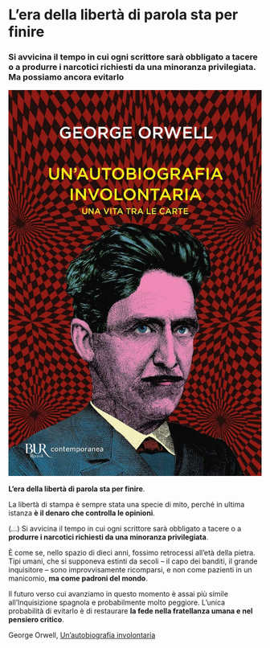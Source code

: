 # L’era della libertà di parola sta per finire

### Si avvicina il tempo in cui ogni scrittore sarà obbligato a tacere o a produrre i narcotici richiesti da una minoranza privilegiata. Ma possiamo ancora evitarlo

![copertina del libro Un'autobiografia involontaria, di George Orwell](/img/orwell-autobiografia-involontaria.jpeg)

**L’era della libertà di parola sta per finire**.

 La libertà di stampa è sempre stata una specie di mito, perché in ultima istanza **è il denaro che controlla le opinioni**.

(…) Si avvicina il tempo in cui ogni scrittore sarà obbligato a tacere o a **produrre i narcotici richiesti da una minoranza privilegiata**.

È come se, nello spazio di dieci anni, fossimo retrocessi all’età della pietra. Tipi umani, che si supponeva estinti da secoli – il capo dei banditi, il grande inquisitore – sono improvvisamente ricomparsi, e non come pazienti in un manicomio, **ma come padroni del mondo**.

Il futuro verso cui avanziamo in questo momento è assai più simile all’Inquisizione spagnola e probabilmente molto peggiore. L’unica probabilità di evitarlo è di restaurare **la fede nella fratellanza umana e nel pensiero critico**.

George Orwell, [Un’autobiografia involontaria](https://amzn.to/3DpoLyB)
